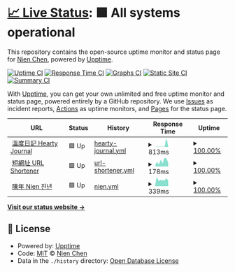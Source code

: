 # [📈 Live Status](https://status.hearty.me): <!--live status--> **🟩 All systems operational**

This repository contains the open-source uptime monitor and status page for [Nien Chen](https://www.nien.com), powered by [Upptime](https://github.com/upptime/upptime).

[![Uptime CI](https://github.com/chennien/status.hearty.me/workflows/Uptime%20CI/badge.svg)](https://github.com/chennien/status.hearty.me/actions?query=workflow%3A%22Uptime+CI%22)
[![Response Time CI](https://github.com/chennien/status.hearty.me/workflows/Response%20Time%20CI/badge.svg)](https://github.com/chennien/status.hearty.me/actions?query=workflow%3A%22Response+Time+CI%22)
[![Graphs CI](https://github.com/chennien/status.hearty.me/workflows/Graphs%20CI/badge.svg)](https://github.com/chennien/status.hearty.me/actions?query=workflow%3A%22Graphs+CI%22)
[![Static Site CI](https://github.com/chennien/status.hearty.me/workflows/Static%20Site%20CI/badge.svg)](https://github.com/chennien/status.hearty.me/actions?query=workflow%3A%22Static+Site+CI%22)
[![Summary CI](https://github.com/chennien/status.hearty.me/workflows/Summary%20CI/badge.svg)](https://github.com/chennien/status.hearty.me/actions?query=workflow%3A%22Summary+CI%22)

With [Upptime](https://upptime.js.org), you can get your own unlimited and free uptime monitor and status page, powered entirely by a GitHub repository. We use [Issues](https://github.com/chennien/status.hearty.me/issues) as incident reports, [Actions](https://github.com/chennien/status.hearty.me/actions) as uptime monitors, and [Pages](https://status.hearty.me) for the status page.

<!--start: status pages-->
<!-- This summary is generated by Upptime (https://github.com/upptime/upptime) -->
<!-- Do not edit this manually, your changes will be overwritten -->
<!-- prettier-ignore -->
| URL | Status | History | Response Time | Uptime |
| --- | ------ | ------- | ------------- | ------ |
| <img alt="" src="https://i.hearty.app/favicon.ico" height="13"> [溫度日記 Hearty Journal](https://hearty.me/robots.txt) | 🟩 Up | [hearty-journal.yml](https://github.com/chennien/status.hearty.me/commits/HEAD/history/hearty-journal.yml) | <details><summary><img alt="Response time graph" src="./graphs/hearty-journal/response-time-week.png" height="20"> 813ms</summary><br><a href="https://status.hearty.me/history/hearty-journal"><img alt="Response time 168" src="https://img.shields.io/endpoint?url=https%3A%2F%2Fraw.githubusercontent.com%2Fchennien%2Fstatus.hearty.me%2FHEAD%2Fapi%2Fhearty-journal%2Fresponse-time.json"></a><br><a href="https://status.hearty.me/history/hearty-journal"><img alt="24-hour response time 81" src="https://img.shields.io/endpoint?url=https%3A%2F%2Fraw.githubusercontent.com%2Fchennien%2Fstatus.hearty.me%2FHEAD%2Fapi%2Fhearty-journal%2Fresponse-time-day.json"></a><br><a href="https://status.hearty.me/history/hearty-journal"><img alt="7-day response time 813" src="https://img.shields.io/endpoint?url=https%3A%2F%2Fraw.githubusercontent.com%2Fchennien%2Fstatus.hearty.me%2FHEAD%2Fapi%2Fhearty-journal%2Fresponse-time-week.json"></a><br><a href="https://status.hearty.me/history/hearty-journal"><img alt="30-day response time 303" src="https://img.shields.io/endpoint?url=https%3A%2F%2Fraw.githubusercontent.com%2Fchennien%2Fstatus.hearty.me%2FHEAD%2Fapi%2Fhearty-journal%2Fresponse-time-month.json"></a><br><a href="https://status.hearty.me/history/hearty-journal"><img alt="1-year response time 182" src="https://img.shields.io/endpoint?url=https%3A%2F%2Fraw.githubusercontent.com%2Fchennien%2Fstatus.hearty.me%2FHEAD%2Fapi%2Fhearty-journal%2Fresponse-time-year.json"></a></details> | <details><summary><a href="https://status.hearty.me/history/hearty-journal">100.00%</a></summary><a href="https://status.hearty.me/history/hearty-journal"><img alt="All-time uptime 99.91%" src="https://img.shields.io/endpoint?url=https%3A%2F%2Fraw.githubusercontent.com%2Fchennien%2Fstatus.hearty.me%2FHEAD%2Fapi%2Fhearty-journal%2Fuptime.json"></a><br><a href="https://status.hearty.me/history/hearty-journal"><img alt="24-hour uptime 100.00%" src="https://img.shields.io/endpoint?url=https%3A%2F%2Fraw.githubusercontent.com%2Fchennien%2Fstatus.hearty.me%2FHEAD%2Fapi%2Fhearty-journal%2Fuptime-day.json"></a><br><a href="https://status.hearty.me/history/hearty-journal"><img alt="7-day uptime 100.00%" src="https://img.shields.io/endpoint?url=https%3A%2F%2Fraw.githubusercontent.com%2Fchennien%2Fstatus.hearty.me%2FHEAD%2Fapi%2Fhearty-journal%2Fuptime-week.json"></a><br><a href="https://status.hearty.me/history/hearty-journal"><img alt="30-day uptime 100.00%" src="https://img.shields.io/endpoint?url=https%3A%2F%2Fraw.githubusercontent.com%2Fchennien%2Fstatus.hearty.me%2FHEAD%2Fapi%2Fhearty-journal%2Fuptime-month.json"></a><br><a href="https://status.hearty.me/history/hearty-journal"><img alt="1-year uptime 99.73%" src="https://img.shields.io/endpoint?url=https%3A%2F%2Fraw.githubusercontent.com%2Fchennien%2Fstatus.hearty.me%2FHEAD%2Fapi%2Fhearty-journal%2Fuptime-year.json"></a></details>
| <img alt="" src="https://picsee.io/favicon.ico" height="13"> [短網址 URL Shortener](https://go.hearty.me/favicon.ico) | 🟩 Up | [url-shortener.yml](https://github.com/chennien/status.hearty.me/commits/HEAD/history/url-shortener.yml) | <details><summary><img alt="Response time graph" src="./graphs/url-shortener/response-time-week.png" height="20"> 178ms</summary><br><a href="https://status.hearty.me/history/url-shortener"><img alt="Response time 277" src="https://img.shields.io/endpoint?url=https%3A%2F%2Fraw.githubusercontent.com%2Fchennien%2Fstatus.hearty.me%2FHEAD%2Fapi%2Furl-shortener%2Fresponse-time.json"></a><br><a href="https://status.hearty.me/history/url-shortener"><img alt="24-hour response time 183" src="https://img.shields.io/endpoint?url=https%3A%2F%2Fraw.githubusercontent.com%2Fchennien%2Fstatus.hearty.me%2FHEAD%2Fapi%2Furl-shortener%2Fresponse-time-day.json"></a><br><a href="https://status.hearty.me/history/url-shortener"><img alt="7-day response time 178" src="https://img.shields.io/endpoint?url=https%3A%2F%2Fraw.githubusercontent.com%2Fchennien%2Fstatus.hearty.me%2FHEAD%2Fapi%2Furl-shortener%2Fresponse-time-week.json"></a><br><a href="https://status.hearty.me/history/url-shortener"><img alt="30-day response time 153" src="https://img.shields.io/endpoint?url=https%3A%2F%2Fraw.githubusercontent.com%2Fchennien%2Fstatus.hearty.me%2FHEAD%2Fapi%2Furl-shortener%2Fresponse-time-month.json"></a><br><a href="https://status.hearty.me/history/url-shortener"><img alt="1-year response time 239" src="https://img.shields.io/endpoint?url=https%3A%2F%2Fraw.githubusercontent.com%2Fchennien%2Fstatus.hearty.me%2FHEAD%2Fapi%2Furl-shortener%2Fresponse-time-year.json"></a></details> | <details><summary><a href="https://status.hearty.me/history/url-shortener">100.00%</a></summary><a href="https://status.hearty.me/history/url-shortener"><img alt="All-time uptime 99.96%" src="https://img.shields.io/endpoint?url=https%3A%2F%2Fraw.githubusercontent.com%2Fchennien%2Fstatus.hearty.me%2FHEAD%2Fapi%2Furl-shortener%2Fuptime.json"></a><br><a href="https://status.hearty.me/history/url-shortener"><img alt="24-hour uptime 100.00%" src="https://img.shields.io/endpoint?url=https%3A%2F%2Fraw.githubusercontent.com%2Fchennien%2Fstatus.hearty.me%2FHEAD%2Fapi%2Furl-shortener%2Fuptime-day.json"></a><br><a href="https://status.hearty.me/history/url-shortener"><img alt="7-day uptime 100.00%" src="https://img.shields.io/endpoint?url=https%3A%2F%2Fraw.githubusercontent.com%2Fchennien%2Fstatus.hearty.me%2FHEAD%2Fapi%2Furl-shortener%2Fuptime-week.json"></a><br><a href="https://status.hearty.me/history/url-shortener"><img alt="30-day uptime 100.00%" src="https://img.shields.io/endpoint?url=https%3A%2F%2Fraw.githubusercontent.com%2Fchennien%2Fstatus.hearty.me%2FHEAD%2Fapi%2Furl-shortener%2Fuptime-month.json"></a><br><a href="https://status.hearty.me/history/url-shortener"><img alt="1-year uptime 99.85%" src="https://img.shields.io/endpoint?url=https%3A%2F%2Fraw.githubusercontent.com%2Fchennien%2Fstatus.hearty.me%2FHEAD%2Fapi%2Furl-shortener%2Fuptime-year.json"></a></details>
| <img alt="" src="https://www.nien.com/Nien.ico" height="13"> [陳年 Nien 진년](https://www.nien.com/robots.txt) | 🟩 Up | [nien.yml](https://github.com/chennien/status.hearty.me/commits/HEAD/history/nien.yml) | <details><summary><img alt="Response time graph" src="./graphs/nien/response-time-week.png" height="20"> 339ms</summary><br><a href="https://status.hearty.me/history/nien"><img alt="Response time 252" src="https://img.shields.io/endpoint?url=https%3A%2F%2Fraw.githubusercontent.com%2Fchennien%2Fstatus.hearty.me%2FHEAD%2Fapi%2Fnien%2Fresponse-time.json"></a><br><a href="https://status.hearty.me/history/nien"><img alt="24-hour response time 350" src="https://img.shields.io/endpoint?url=https%3A%2F%2Fraw.githubusercontent.com%2Fchennien%2Fstatus.hearty.me%2FHEAD%2Fapi%2Fnien%2Fresponse-time-day.json"></a><br><a href="https://status.hearty.me/history/nien"><img alt="7-day response time 339" src="https://img.shields.io/endpoint?url=https%3A%2F%2Fraw.githubusercontent.com%2Fchennien%2Fstatus.hearty.me%2FHEAD%2Fapi%2Fnien%2Fresponse-time-week.json"></a><br><a href="https://status.hearty.me/history/nien"><img alt="30-day response time 316" src="https://img.shields.io/endpoint?url=https%3A%2F%2Fraw.githubusercontent.com%2Fchennien%2Fstatus.hearty.me%2FHEAD%2Fapi%2Fnien%2Fresponse-time-month.json"></a><br><a href="https://status.hearty.me/history/nien"><img alt="1-year response time 282" src="https://img.shields.io/endpoint?url=https%3A%2F%2Fraw.githubusercontent.com%2Fchennien%2Fstatus.hearty.me%2FHEAD%2Fapi%2Fnien%2Fresponse-time-year.json"></a></details> | <details><summary><a href="https://status.hearty.me/history/nien">100.00%</a></summary><a href="https://status.hearty.me/history/nien"><img alt="All-time uptime 99.98%" src="https://img.shields.io/endpoint?url=https%3A%2F%2Fraw.githubusercontent.com%2Fchennien%2Fstatus.hearty.me%2FHEAD%2Fapi%2Fnien%2Fuptime.json"></a><br><a href="https://status.hearty.me/history/nien"><img alt="24-hour uptime 100.00%" src="https://img.shields.io/endpoint?url=https%3A%2F%2Fraw.githubusercontent.com%2Fchennien%2Fstatus.hearty.me%2FHEAD%2Fapi%2Fnien%2Fuptime-day.json"></a><br><a href="https://status.hearty.me/history/nien"><img alt="7-day uptime 100.00%" src="https://img.shields.io/endpoint?url=https%3A%2F%2Fraw.githubusercontent.com%2Fchennien%2Fstatus.hearty.me%2FHEAD%2Fapi%2Fnien%2Fuptime-week.json"></a><br><a href="https://status.hearty.me/history/nien"><img alt="30-day uptime 99.86%" src="https://img.shields.io/endpoint?url=https%3A%2F%2Fraw.githubusercontent.com%2Fchennien%2Fstatus.hearty.me%2FHEAD%2Fapi%2Fnien%2Fuptime-month.json"></a><br><a href="https://status.hearty.me/history/nien"><img alt="1-year uptime 99.98%" src="https://img.shields.io/endpoint?url=https%3A%2F%2Fraw.githubusercontent.com%2Fchennien%2Fstatus.hearty.me%2FHEAD%2Fapi%2Fnien%2Fuptime-year.json"></a></details>

<!--end: status pages-->

[**Visit our status website →**](https://status.hearty.me)

## 📄 License

- Powered by: [Upptime](https://github.com/upptime/upptime)
- Code: [MIT](./LICENSE) © [Nien Chen](https://www.nien.com)
- Data in the `./history` directory: [Open Database License](https://opendatacommons.org/licenses/odbl/1-0/)
